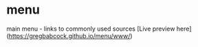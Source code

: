 # menu
main menu - links to commonly used sources
[Live preview here] (https://gregbabcock.github.io/menu/www/)
